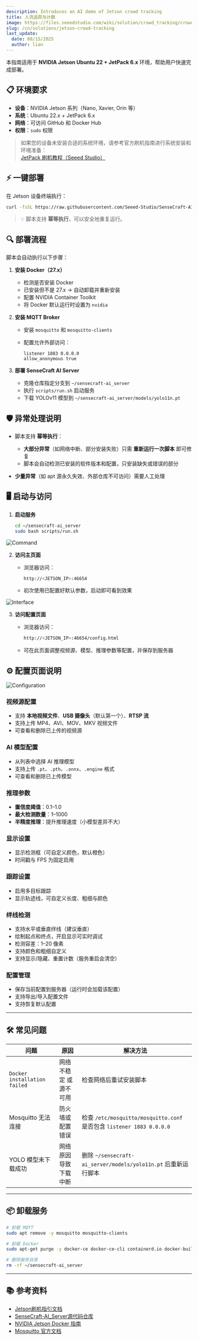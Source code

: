 ```yaml
---
description: Introduces an AI demo of Jetson crowd tracking
title: 人流追踪与计数
image: https://files.seeedstudio.com/wiki/solution/crowd_tracking/crowd%20tracking.webp
slug: /cn/solutions/jetson-crowd-tracking
last_update:
  date: 08/15/2025
  author: lian
---
```


本指南适用于 **NVIDIA Jetson Ubuntu 22 + JetPack 6.x** 环境，帮助用户快速完成部署。

## 📋 环境要求

- **设备**：NVIDIA Jetson 系列（Nano, Xavier, Orin 等）
- **系统**：Ubuntu 22.x + JetPack 6.x
- **网络**：可访问 GitHub 和 Docker Hub
- **权限**：`sudo` 权限

> 如果您的设备未安装合适的系统环境，请参考官方刷机指南进行系统安装和环境准备：  
> [JetPack 刷机教程（Seeed Studio）](/cn/flash/jetpack_to_selected_product/)

## ⚡ 一键部署

在 Jetson 设备终端执行：

```bash
curl -fsSL https://raw.githubusercontent.com/Seeed-Studio/SenseCraft-AI_Server/refs/heads/jetson/scripts/install.sh | bash
```

> 💡 脚本支持 **幂等执行**，可以安全地重复运行。

## 🔍 部署流程

脚本会自动执行以下步骤：

1. **安装 Docker（27.x）**

   - 检测是否安装 Docker
   - 已安装但不是 27.x → 自动卸载并重新安装
   - 配置 NVIDIA Container Toolkit
   - 将 Docker 默认运行时设置为 `nvidia`

2. **安装 MQTT Broker**

   - 安装 `mosquitto` 和 `mosquitto-clients`
   - 配置允许外部访问：

     ```shell
     listener 1883 0.0.0.0
     allow_anonymous true
     ```

3. **部署 SenseCraft AI Server**

   - 克隆仓库指定分支到 `~/sensecraft-ai_server`
   - 执行 `scripts/run.sh` 启动服务
   - 下载 YOLOv11 模型到 `~/sensecraft-ai_server/models/yolo11n.pt`

## 🛡 异常处理说明

- 脚本支持 **幂等执行**：

  - **大部分异常**（如网络中断、部分安装失败）只需 **重新运行一次脚本** 即可修复
  - 脚本会自动检测已安装的软件版本和配置，只安装缺失或错误的部分
- **少量异常**（如 apt 源永久失效、外部仓库不可访问）需要人工处理

## 🖥 启动与访问

1. **启动服务**

   ```bash
   cd ~/sensecraft-ai_server
   sudo bash scripts/run.sh
   ```

<div style={{textAlign:'center'}}>
<img src="https://files.seeedstudio.com/wiki/solution/crowd_tracking/Command%20Line%20Output%20%28Example%29.png" alt="Command">
</img>
</div>

2. **访问主页面**

   - 浏览器访问：

     ```bash
     http://<JETSON_IP>:46654
     ```

   - 初次使用已配置好默认参数，启动即可看到效果

<div style={{textAlign:'center'}}>
<img src="https://files.seeedstudio.com/wiki/solution/crowd_tracking/Web%20Interface%20%28Example%29.png" alt="Interface"></img>
</div>

3. **访问配置页面**

   - 浏览器访问：

     ```bash
     http://<JETSON_IP>:46654/config.html
     ```

   - 可在此页面调整视频源、模型、推理参数等配置，并保存到服务器

## ⚙ 配置页面说明

<div style={{textAlign:'center'}}><img src="https://files.seeedstudio.com/wiki/solution/crowd_tracking/Configuration%20Page%20%28Example%29.png" alt="Configuration"/></div>

### 视频源配置

- 支持 **本地视频文件**、**USB 摄像头**（默认第一个）、**RTSP 流**
- 支持上传 MP4、AVI、MOV、MKV 视频文件
- 可查看和删除已上传的视频源

### AI 模型配置

- 从列表中选择 AI 推理模型
- 支持上传 `.pt`、`.pth`、`.onnx`、`.engine` 格式
- 可查看和删除已上传模型

### 推理参数

- **置信度阈值**：0.1–1.0
- **最大检测数量**：1–1000
- **半精度推理**：提升推理速度（小模型差异不大）

### 显示设置

- 显示检测框（可自定义颜色，默认橙色）
- 时间戳与 FPS 为固定启用

### 跟踪设置

- 启用多目标跟踪
- 显示轨迹线，可自定义长度、粗细与颜色

### 绊线检测

- 支持水平或垂直绊线（建议垂直）
- 绘制起点和终点，开启显示可实时调试
- 检测容差：1–20 像素
- 支持颜色和粗细自定义
- 支持显示/隐藏、重置计数（服务重启会清空）

### 配置管理

- 保存当前配置到服务器（运行时会加载该配置）
- 支持导出/导入配置文件
- 支持恢复默认配置

---

## 🛠 常见问题

| 问题                         | 原因                   | 解决方法                                                              |
| ---------------------------- | ---------------------- | --------------------------------------------------------------------- |
| `Docker installation failed` | 网络不稳定 或 源不可用 | 检查网络后重试安装脚本                                                |
| Mosquitto 无法连接           | 防火墙或配置错误       | 检查 `/etc/mosquitto/mosquitto.conf` 是否包含 `listener 1883 0.0.0.0` |
| YOLO 模型未下载成功          | 网络原因导致下载中断   | 删除 `~/sensecraft-ai_server/models/yolo11n.pt` 后重新运行脚本        |

---

## 📦 卸载服务

```bash
# 卸载 MQTT
sudo apt remove -y mosquitto mosquitto-clients

# 卸载 Docker
sudo apt-get purge -y docker-ce docker-ce-cli containerd.io docker-buildx-plugin docker-compose-plugin docker-ce-rootless-extras

# 删除服务目录
rm -rf ~/sensecraft-ai_server
```

---

## 📚 参考资料

- [Jetson刷机指引文档](/cn/flash/jetpack_to_selected_product/)
- [SenseCraft-AI\_Server源代码仓库](https://github.com/Seeed-Studio/SenseCraft-AI_Server/tree/jetson)
- [NVIDIA Jetson Docker 指南](https://www.jetson-ai-lab.com/tips_ssd-docker.html)
- [Mosquitto 官方文档](https://mosquitto.org/man/mosquitto-conf-5.html)
